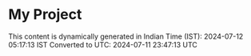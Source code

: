 # My Project

This content is dynamically generated in Indian Time (IST): 2024-07-12 05:17:13 IST
Converted to UTC: 2024-07-11 23:47:13 UTC
